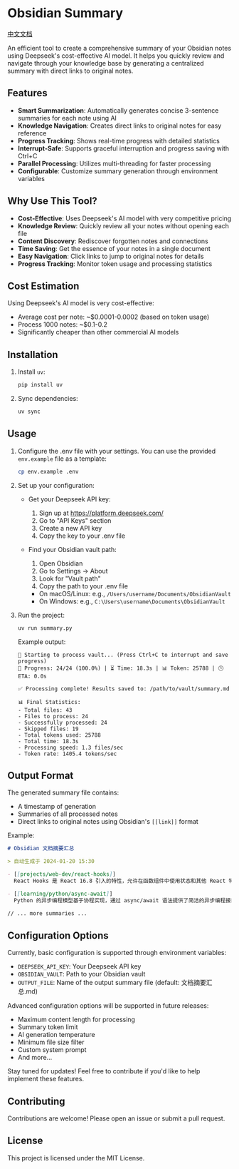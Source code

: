 # Obsidian Summary

[中文文档](README_zh.md)

An efficient tool to create a comprehensive summary of your Obsidian notes using Deepseek's cost-effective AI model. It helps you quickly review and navigate through your knowledge base by generating a centralized summary with direct links to original notes.

## Features

- **Smart Summarization**: Automatically generates concise 3-sentence summaries for each note using AI
- **Knowledge Navigation**: Creates direct links to original notes for easy reference
- **Progress Tracking**: Shows real-time progress with detailed statistics
- **Interrupt-Safe**: Supports graceful interruption and progress saving with Ctrl+C
- **Parallel Processing**: Utilizes multi-threading for faster processing
- **Configurable**: Customize summary generation through environment variables

## Why Use This Tool?

- **Cost-Effective**: Uses Deepseek's AI model with very competitive pricing
- **Knowledge Review**: Quickly review all your notes without opening each file
- **Content Discovery**: Rediscover forgotten notes and connections
- **Time Saving**: Get the essence of your notes in a single document
- **Easy Navigation**: Click links to jump to original notes for details
- **Progress Tracking**: Monitor token usage and processing statistics

## Cost Estimation

Using Deepseek's AI model is very cost-effective:
- Average cost per note: ~$0.0001-0.0002 (based on token usage)
- Process 1000 notes: ~$0.1-0.2
- Significantly cheaper than other commercial AI models

## Installation

1. Install `uv`:
    ```sh
    pip install uv
    ```

2. Sync dependencies:
    ```sh
    uv sync
    ```

## Usage

1. Configure the .env file with your settings. You can use the provided `env.example` file as a template:
    ```sh
    cp env.example .env
    ```

2. Set up your configuration:
   - Get your Deepseek API key:
     1. Sign up at https://platform.deepseek.com/
     2. Go to "API Keys" section
     3. Create a new API key
     4. Copy the key to your .env file

   - Find your Obsidian vault path:
     1. Open Obsidian
     2. Go to Settings → About
     3. Look for "Vault path"
     4. Copy the path to your .env file
     - On macOS/Linux: e.g., `/Users/username/Documents/ObsidianVault`
     - On Windows: e.g., `C:\Users\username\Documents\ObsidianVault`

3. Run the project:
    ```sh
    uv run summary.py
    ```

    Example output:
    ```
    🦉 Starting to process vault... (Press Ctrl+C to interrupt and save progress)
    🚀 Progress: 24/24 (100.0%) | ⏳ Time: 18.3s | 📊 Token: 25788 | 🕒 ETA: 0.0s

    ✅ Processing complete! Results saved to: /path/to/vault/summary.md

    📊 Final Statistics:
    - Total files: 43
    - Files to process: 24
    - Successfully processed: 24
    - Skipped files: 19
    - Total tokens used: 25788
    - Total time: 18.3s
    - Processing speed: 1.3 files/sec
    - Token rate: 1405.4 tokens/sec
    ```

## Output Format

The generated summary file contains:
- A timestamp of generation
- Summaries of all processed notes
- Direct links to original notes using Obsidian's `[[link]]` format

Example:
```markdown
# Obsidian 文档摘要汇总

> 自动生成于 2024-01-20 15:30

- [[projects/web-dev/react-hooks]]
  React Hooks 是 React 16.8 引入的特性，允许在函数组件中使用状态和其他 React 特性。主要包括 useState 和 useEffect 两个基础 Hook。通过 Hooks 可以实现更清晰的代码组织和状态管理。

- [[learning/python/async-await]]
  Python 的异步编程模型基于协程实现，通过 async/await 语法提供了简洁的异步编程接口。异步编程适合 I/O 密集型任务，可以显著提高程序性能。

// ... more summaries ...
```

## Configuration Options

Currently, basic configuration is supported through environment variables:
- `DEEPSEEK_API_KEY`: Your Deepseek API key
- `OBSIDIAN_VAULT`: Path to your Obsidian vault
- `OUTPUT_FILE`: Name of the output summary file (default: 文档摘要汇总.md)

Advanced configuration options will be supported in future releases:
- Maximum content length for processing
- Summary token limit
- AI generation temperature
- Minimum file size filter
- Custom system prompt
- And more...

Stay tuned for updates! Feel free to contribute if you'd like to help implement these features.

## Contributing

Contributions are welcome! Please open an issue or submit a pull request.

## License

This project is licensed under the MIT License.
